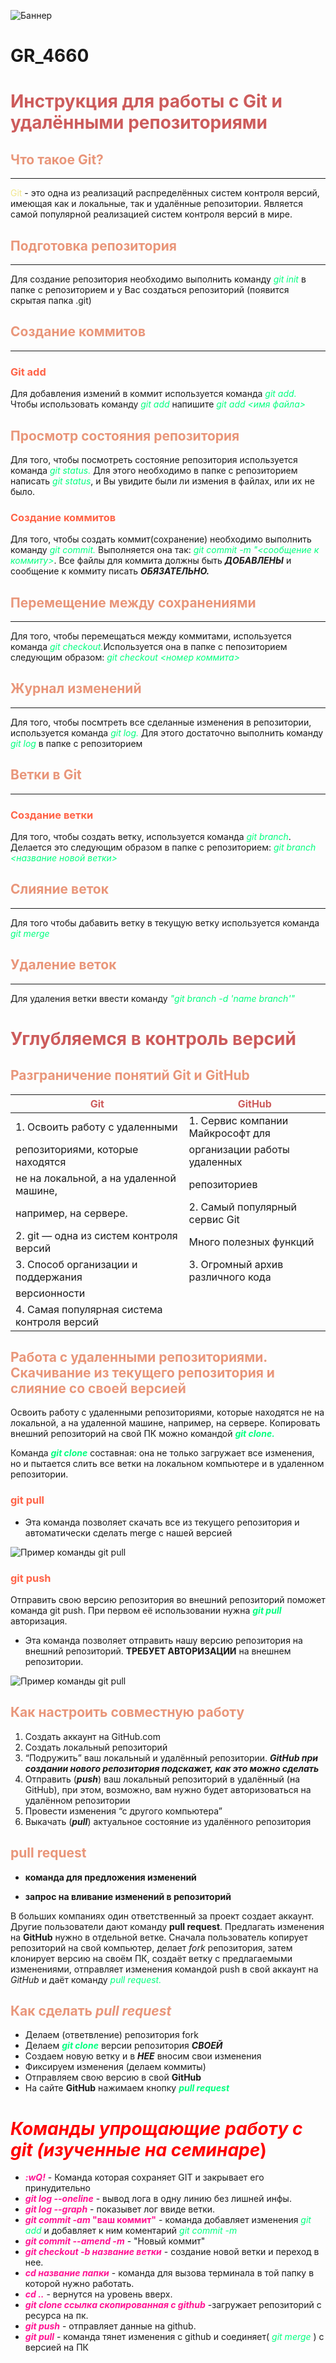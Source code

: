 ![Баннер](https://149611589.v2.pressablecdn.com/wp-content/uploads/2014/06/revisr-banner.png)
# GR_4660
# <span style="color:#CD5C5C">**Инструкция для работы с Git и удалёнными репозиториями**</span>

## <span style="color:#E9967A">**Что такое Git?**
---
<span style="color:#F0E68C">Git</span> - это одна из реализаций распределённых систем контроля версий, имеющая как и локальные, так и удалённые репозитории. Является самой популярной реализацией систем контроля версий в мире.

## <span style="color:#E9967A">**Подготовка репозитория**
---
Для создание репозитория необходимо выполнить команду <span style="color:#00FF7F">*git init*</span> в папке с репозиторием и у Вас создаться репозиторий (появится скрытая папка .git)

## <span style="color:#E9967A">**Создание коммитов**
---
### <span style="color:#FF6347">**Git add**
Для добавления измений в коммит используется команда <span style="color:#00FF7F">*git add.*</span> Чтобы использовать команду <span style="color:#00FF7F">*git add*</span> напишите <span style="color:#00FF7F">*git add <имя файла>*</span>

## <span style="color:#E9967A">**Просмотр состояния репозитория**
Для того, чтобы посмотреть состояние репозитория используется команда <span style="color:#00FF7F">*git status.*</span> Для этого необходимо в папке с репозиторием написать <span style="color:#00FF7F">*git status*</span>, и Вы увидите были ли измения в файлах, или их не было.

### <span style="color:#FF6347">**Создание коммитов**
Для того, чтобы создать коммит(сохранение) необходимо выполнить команду <span style="color:#00FF7F">*git commit.*</span> Выполняется она так: <span style="color:#00FF7F">*git commit -m "<сообщение к коммиту>*</span>. Все файлы для коммита должны быть **_ДОБАВЛЕНЫ_** и сообщение к коммиту писать **_ОБЯЗАТЕЛЬНО._**

## <span style="color:#E9967A">**Перемещение между сохранениями**
---
Для того, чтобы перемещаться между коммитами, используется команда <span style="color:#00FF7F">*git checkout.*</span>Используется она в папке с пепозиторием следующим образом: <span style="color:#00FF7F">*git checkout <номер коммита>*

## <span style="color:#E9967A">**Журнал изменений**
---
Для того, чтобы посмтреть все сделанные изменения в репозитории, используется команда <span style="color:#00FF7F">*git log.*</span> Для этого достаточно выполнить команду <span style="color:#00FF7F">*git log*</span> в папке с репозиторием

## <span style="color:#E9967A">**Ветки в Git**
---
### <span style="color:#FF6347">**Создание ветки**
Для того, чтобы создать ветку, используется команда <span style="color:#00FF7F">*git branch*</span>. Делается это следующим образом в папке с репозиторием: <span style="color:#00FF7F">*git branch <название новой ветки>*

## <span style="color:#E9967A">**Слияние веток**
---
Для того чтобы дабавить ветку в текущую ветку используется команда <span style="color:#00FF7F">*git merge*

## <span style="color:#E9967A">**Удаление веток**
---
Для удаления ветки ввести команду <span style="color:#00FF7F">*"git branch -d 'name branch'"*

# <span style="color:#CD5C5C">**Углубляемся в контроль версий**

## <span style="color:#E9967A">**Разграничение понятий Git и GitHub**
|        <span style="color:#CD5C5C">**Git**                            |            <span style="color:#CD5C5C">**GitHub**           |
|-------------------------------------------|---------------------------------|
| 1. Освоить работу с удаленными            |1. Сервис компании Майкрософт для|
| репозиториями, которые находятся          |организации работы удаленных     |
| не на локальной, а на удаленной машине,   |репозиториев                     |
| например, на сервере.                     |2. Самый популярный сервис Git   |
|2. git — одна из систем контроля версий    |Много полезных функций           |
|3. Способ организации и поддержания        |3. Огромный архив различного кода|
|версионности                               |                                 |
|4. Самая популярная система контроля версий|                                 |

## <span style="color:#E9967A">Работа с удаленными репозиториями. Скачивание из текущего репозитория и слияние со своей версией

Освоить работу с удаленными репозиториями, которые находятся не на локальной,
а на удаленной машине, например, на сервере.
Копировать внешний репозиторий на свой ПК можно командой <span style="color:#00FF7F">**_git clone._**


Команда <span style="color:#00FF7F">**_git clone_**</span> составная: она не только
загружает все изменения, но и пытается слить 
все ветки на локальном компьютере и в
удаленном репозитории.

### <span style="color:#FF6347">**git pull**
* Эта команда позволяет скачать все из текущего репозитория и автоматически
сделать merge с нашей версией

![Пример команды git pull](https://joprblob.azureedge.net/site/blog/50fa5f40-93ac-475e-895d-8724cc761d19/pull.gif)

### <span style="color:#FF6347">**git push**

Отправить свою версию репозитория во
внешний репозиторий поможет команда git
push. При первом её использовании нужна
<span style="color:#00FF7F">**_git pull_**</span> авторизация.
* Эта команда позволяет отправить нашу
версию репозитория на внешний
репозиторий. **ТРЕБУЕТ АВТОРИЗАЦИИ** на внешнем репозитории.

![Пример команды git pull](https://wac-cdn.atlassian.com/dam/jcr:0d181327-3fb0-44ec-9ab4-d6dea0fd406f/01%20Git%20push%20discussion.svg?cdnVersion=1090)

## <span style="color:#E9967A">**Как настроить совместную работу**

1. Создать аккаунт на GitHub.com
2. Создать локальный репозиторий
3. “Подружить” ваш локальный и удалённый репозитории. 
 **_GitHub при создании нового репозитория подскажет, как это можно сделать_**
4. Отправить (**_push_**) ваш локальный репозиторий в удалённый (на GitHub), при этом, возможно, вам нужно будет авторизоваться на удалённом репозитории
5. Провести изменения “с другого компьютера”
6. Выкачать (**_pull_**) актуальное состояние из удалённого репозитория

## <span style="color:#E9967A">**pull request**
* **команда для предложения изменений**

* **запрос на вливание изменений в репозиторий**

В больших компаниях один ответственный за проект создает аккаунт. Другие пользователи дают
команду **pull request**. Предлагать изменения на __GitHub__ нужно в отдельной ветке. Сначала
пользователь копирует репозиторий на свой компьютер, делает *fork* репозитория, затем
клонирует версию на своём ПК, создаёт ветку с предлагаемыми изменениями, отправляет
изменения командой push в свой аккаунт на *GitHub* и даёт команду <span style="color:#00FF7F">*pull request.*

## <span style="color:#E9967A">**Как сделать _pull request_**
* Делаем   (ответвление) репозитория fork
* Делаем <span style="color:#00FF7F">**_git clone_**</span>  версии репозитория **_СВОЕЙ_**
* Создаем новую ветку и в **_НЕЕ_** вносим свои изменения
* Фиксируем изменения (делаем коммиты)
* Отправляем свою версию в свой __GitHub__
* На сайте __GitHub__ нажимаем кнопку <span style="color:#00FF7F">**_pull request_**

# <span style="color:#FF0000">**_Команды упрощающие работу с git (изученные на семинаре_**)
*  <span style="color:#FF1493">**_:wQ!_**</span>  - Команда которая сохраняет GIT и закрывает его принудительно
* <span style="color:#FF1493">**_git log --oneline_**</span> - вывод лога в одну линию без лишней инфы.
* <span style="color:#FF1493">**_git log --graph_**</span> - показывет лог ввиде ветки.
* <span style="color:#FF1493">**_git commit -аm_ "ваш коммит"**</span> - команда добавляет изменения <span style="color:#00FF7F">*git add*</span> и добавляет к ним коментарий <span style="color:#00FF7F">*git commit -m*
* <span style="color:#FF1493">**_git commit --amend -m_**</span> - "Новый коммит"
* <span style="color:#FF1493">**_git checkout -b название ветки_**</span> - создание новой ветки и переход в нее.
* <span style="color:#FF1493">**_cd название папки_**</span> - команда для вызова терминала в той папку в которой нужно работать.
* <span style="color:#FF1493">**_cd .._** </span> - вернутся на уровень вверх.
* <span style="color:#FF1493">**_git clone ссылка скопированная с github_**</span> -загружает репозиторий с ресурса на пк.
* <span style="color:#FF1493">**_git push_**</span> - отправляет данные на github.
* <span style="color:#FF1493">**_git pull_**</span> - команда тянет изменения с github и соединяет( <span style="color:#00FF7F">*git merge*</span> ) с версией на ПК




